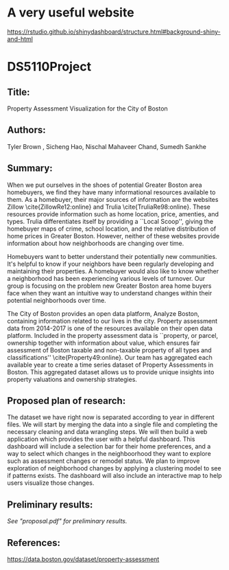 # A very useful website
https://rstudio.github.io/shinydashboard/structure.html#background-shiny-and-html




# DS5110Project

##  Title: 
Property Assessment Visualization for the City of Boston

## Authors:
Tyler Brown , Sicheng Hao, Nischal Mahaveer Chand, Sumedh Sankhe

## Summary:
When we put ourselves in the shoes of potential Greater Boston area
homebuyers, we find they have many informational resources available
to them. As a homebuyer, their major sources of information are the
websites Zillow \cite{ZillowRe12:online} and Trulia
\cite{TruliaRe98:online}. These resources provide information such as
home location, price, amenties, and types. Trulia differentiates itself
by providing a ``Local Scoop'', giving the homebuyer maps of crime, school
location, and the relative distribution of home prices in Greater
Boston. However, neither of these websites provide information about how
neighborhoods are changing over time.

Homebuyers want to better understand their potentially new communities.
It's helpful to know if your neighbors have been regularly developing
and maintaining their properties. A homebuyer would also like to know
whether a neighborhood has been experiencing various levels of turnover.
Our group is focusing on the problem new Greater Boston area home buyers
face when they want an intuitive way to understand changes within their
potential neighborhoods over time.

The City of Boston provides an open data platform, Analyze Boston, 
containing information related to our lives in the city. Property 
assessment data from 2014-2017 is one of the resources available on their
 open data platform. Included in the property assessment data is 
``property, or parcel, ownership together with information about value, 
which ensures fair assessment of Boston taxable and non-taxable property 
of all types and classifications'' \cite{Property49:online}. Our team 
has aggregated each available year to create a time series dataset of 
Property Assessments in Boston. This aggregated dataset allows us to 
provide unique insights into property valuations and ownership strategies.


## Proposed plan of research:
The dataset we have right now is separated according to year in different
files. We will start by merging the data into a single file and completing
the necessary cleaning and data wrangling steps. We will then build a 
web application which provides the user with a helpful dashboard. This
dashboard will include a selection bar for their home preferences, and
a way to select which changes in the neighboorhood they want to
explore such as assessment changes or remodel status. We plan to improve
exploration of neighborhood changes by applying a clustering model to see
if patterns exists. The dashboard will also include an interactive map to
help users visualize those changes. 


##  Preliminary results:
*See "proposal.pdf" for preliminary results.*

##  References:
https://data.boston.gov/dataset/property-assessment
